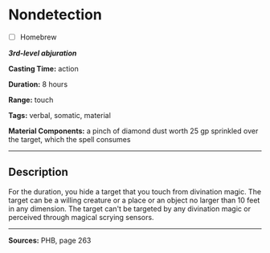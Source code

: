 # Nondetection

- [ ] Homebrew

***3rd-level abjuration***

**Casting Time:** action

**Duration:** 8 hours

**Range:** touch

**Tags:** verbal, somatic, material

**Material Components:** a pinch of diamond dust worth 25 gp sprinkled over the target, which the spell consumes

---

## Description
For the duration, you hide a target that you touch from divination magic.
The target can be a willing creature or a place or an object no larger than 10 feet in any dimension.
The target can't be targeted by any divination magic or perceived through magical scrying sensors.

---

**Sources:** PHB, page 263
